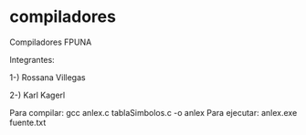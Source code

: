 compiladores
============

Compiladores FPUNA

Integrantes: 

1-) Rossana Villegas 

2-) Karl Kagerl


Para compilar: gcc anlex.c tablaSimbolos.c -o anlex
Para ejecutar: anlex.exe fuente.txt

